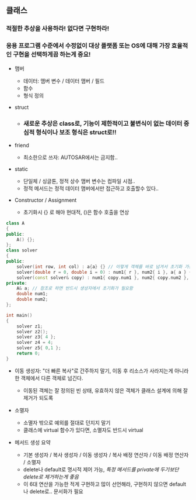 ## 클래스

### 적절한 추상을 사용하라! 없다면 구현하라!
### 응용 프로그램 수준에서 수정없이 대상 플랫폼 또는 OS에 대해 가장 효율적인 구현을 선택하게끔 하는게 중요!

- 맴버
  - 데이터: 맴버 변수 / 데이터 맴버 / 필드
  - 함수
  - 형식 정의

- struct
  - ### 새로운 추상은 class로, 기능이 제한적이고 불변식이 없는 데이터 중심적 형식이나 보조 형식은 struct로!!

- friend
  - 최소한으로 쓰자: AUTOSAR에서는 금지함..

- static
  - 단일체 / 싱글톤, 정적 상수 맴버 변수는 컴파일 시점..
  - 정적 메서드는 정적 데이터 맴버에서만 접근하고 호출할수 있다..

- Constructor / Assignment
  - 초기화시 {} 로 해야 현대적, ()은 함수 호출을 연상
```c++
class A
{
public:
    A() {};
};
class solver
{
public:
    solver(int row, int col) : a{a} {} // 이렇게 객체를 바로 넘겨서 초기화 가능
    solver(double r = 0, double i = 0) : num1{ r }, num2{ i }, a{ a } {}
    solver(const solver& copy) : num1{ copy.num1 }, num2{ copy.num2 }, a{ a } {}
private:
    A& a; // 참조로 하면 반드시 생성자에서 초기화가 필요함
    double num1;
    double num2;
};

int main()
{
    solver z1;
    solver z2();
    solver z3{ 4 };
    solver z4 = 4;
    solver z5{ 0,1 };
	return 0;
}
```
- 이동 생성자: "더 빠른 복사"로 간주하지 말기, 이동 후 리소스가 사라지는게 아니라 한 객체에서 다른 객체로 넘긴다.
  - 이동된 객체는 잘 정의된 빈 상태, 유효하지 않은 객체가 클래스 설계에 의해 잘 제거가 되도록
- 소멸자
  - 소멸자 밖으로 예외를 절대로 던지지 말기
  - 클래스에 virtual 함수가 있다면, 소멸자도 반드시 virtual

- 메서드 생성 요약
  - 기본 생성자 / 복사 생성자 / 이동 생성자 / 복사 배정 연산자 / 이동 배정 연산자 / 소멸자
  - delete나 default로 명시적 제어 가능, *특정 메서드를 private에 두기보단 delete로 제거하는게 좋음*
  - 이 6대 연산을 가능한 적게 구현하고 많이 선언해라, 구현하지 않으면 default나 delete로.. 문서화가 필요
